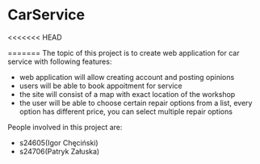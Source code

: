 # CarService

<<<<<<< HEAD


=======
The topic of this project is to create web application
for car service with following features:

* web application will allow creating account and posting opinions
* users will be able to book appoitment for service
* the site will consist of a map with exact location of the workshop
* the user will be able to choose certain repair options from a list, every option has different price, you can select multiple repair options

People involved in this project are: 

* s24605(Igor Chęciński)
* s24706(Patryk Załuska)